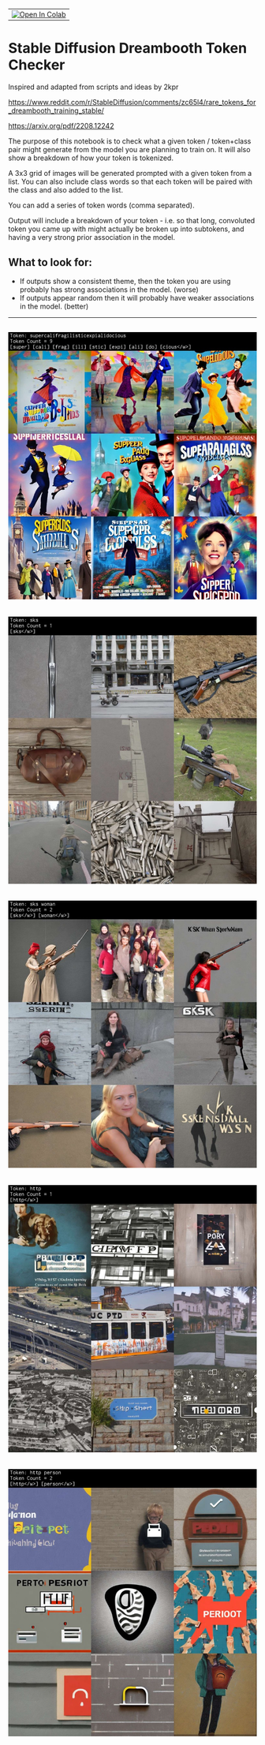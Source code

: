 <table style="width:100%" text-align:center >
  <tr>
    <td>
      <a target="_blank" href="https://colab.research.google.com/github/yushan777/stable-diffusion-token-checker/blob/main/sddb_token_checker.ipynb">
        <img src="https://colab.research.google.com/assets/colab-badge.svg" alt="Open In Colab" width="250"/>
      </a>
    </td>
  </tr>

</table>

# Stable Diffusion Dreambooth Token Checker

Inspired and adapted from scripts and ideas by 2kpr

https://www.reddit.com/r/StableDiffusion/comments/zc65l4/rare_tokens_for_dreambooth_training_stable/

https://arxiv.org/pdf/2208.12242

The purpose of this notebook is to check what a given token / token+class pair might generate from the model you are planning to train on. It will also show a breakdown of how your token is tokenized.   

A 3x3 grid of images will be generated prompted with a given token from a list.  You can also include class words so that each token will be paired with the class and also added to the list.

You can add a series of token words (comma separated). 

Output will include a breakdown of your token - i.e. so that long, convoluted token you came up with might actually be broken up into subtokens, and having a very strong prior association in the model. 

## What to look for:

* If outputs show a consistent theme, then the token you are using probably has strong associations in the model. (worse)
* If outputs appear random then it will probably have weaker associations in the model. (better)
---
![supercalifragilisticexpialidocious](https://github.com/yushan777/stable-diffusion-token-checker/raw/main/images/supercalifragilisticexpialidocious.jpg)
---
![sks](https://github.com/yushan777/stable-diffusion-token-checker/raw/main/images/sks.jpg)
---
![sks-woman](https://github.com/yushan777/stable-diffusion-token-checker/raw/main/images/sks-woman.jpg)
---
![http](https://github.com/yushan777/stable-diffusion-token-checker/raw/main/images/http.jpg)
---
![http-person](https://github.com/yushan777/stable-diffusion-token-checker/raw/main/images/http-person.jpg)
---
